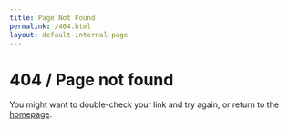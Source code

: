 ```yaml
---
title: Page Not Found
permalink: /404.html
layout: default-internal-page
---
```


<div class="four-oh-four">
  <h1>404 / Page not found</h1>

  <p>You might want to double-check your link and try again, or return to the <a href="{{site.baseurl}}">homepage</a>.
  </p>
</div>
